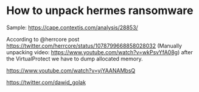 
# How to unpack hermes ransomware #

Sample: https://cape.contextis.com/analysis/28853/

According to @herrcore post https://twitter.com/herrcore/status/1078799668858028032
(Manually unpacking video: https://www.youtube.com/watch?v=wkPsvYfA08g)
after the VirtualProtect we have to dump allocated memory.

https://www.youtube.com/watch?v=yjYAANAMbsQ

https://twitter.com/dawid_golak

